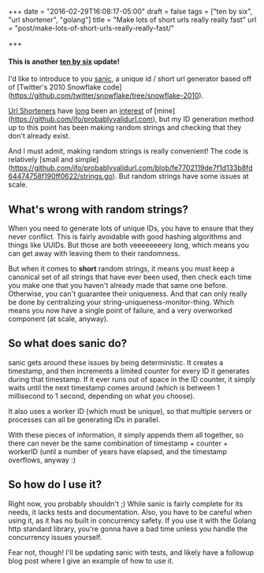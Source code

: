 +++
date = "2016-02-29T16:08:17-05:00"
draft = false
tags = ["ten by six", "url shortener", "golang"]
title = "Make lots of short urls really really fast"
url = "post/make-lots-of-short-urls-really-really-fast/"

+++

#### This is another [ten by six](/tags/ten-by-six) update!

I'd like to introduce to you [sanic](https://github.com/ifo/sanic/), a unique id
/ short url generator based off of [Twitter's 2010 Snowflake code]
(https://github.com/twitter/snowflake/tree/snowflake-2010).

[Url Shorteners](/post/url-shortening-in-haskell-with-scotty-and-lucid/) have
[long](https://github.com/ifo/haskell-spock-lucid-url-shortener) been an
[interest](https://github.com/ifo/clojurl) of [mine]
(https://github.com/ifo/probablyvalidurl.com), but my ID generation method up to
this point has been making random strings and checking that they don't already
exist.

And I must admit, making random strings is really convenient!
The code is relatively [small and simple]
(https://github.com/ifo/probablyvalidurl.com/blob/fe7702119de7f1d133b8fd64474758f190ff0622/strings.go).
But random strings have some issues at scale.

## What's wrong with random strings?

When you need to generate lots of unique IDs, you have to ensure that they never
conflict.
This is fairly avoidable with good hashing algorithms and things like UUIDs.
But those are both veeeeeeeery long, which means you can get away with leaving
them to their randomness.

But when it comes to **short** random strings, it means you must keep a
canonical set of all strings that have ever been used, then check each time you
make one that you haven't already made that same one before.
Otherwise, you can't guarantee their uniqueness.
And that can only really be done by centralizing your
string-uniqueness-monitor-thing.
Which means you now have a single point of failure, and a very overworked
component (at scale, anyway).

## So what does sanic do?

sanic gets around these issues by being deterministic.
It creates a timestamp, and then increments a limited counter for every ID it
generates during that timestamp.
If it ever runs out of space in the ID counter, it simply waits until the next
timestamp comes around (which is between 1 millisecond to 1 second, depending on
what you choose).

It also uses a worker ID (which must be unique), so that multiple servers or
processes can all be generating IDs in parallel.

With these pieces of information, it simply appends them all together, so there
can never be the same combination of timestamp + counter + workerID (until a
number of years have elapsed, and the timestamp overflows, anyway :)

## So how do I use it?

Right now, you probably shouldn't ;)
While sanic is fairly complete for its needs, it lacks tests and documentation.
Also, you have to be careful when using it, as it has no built in concurrency
safety.
If you use it with the Golang http standard library, you're gonna have a bad
time unless you handle the concurrency issues yourself.

Fear not, though!
I'll be updating sanic with tests, and likely have a followup blog post where I
give an example of how to use it.
